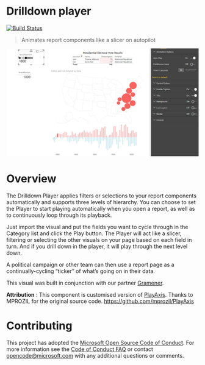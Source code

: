 # Drilldown player
[![Build Status](https://travis-ci.org/Microsoft/powerbi-visuals-drilldown-player.svg?branch=master)](https://travis-ci.org/Microsoft/powerbi-visuals-drilldown-player)

> Animates report components like a slicer on autopilot

![screenshot](assets/screenshot_1.jpg)

# Overview

The Drilldown Player applies filters or selections to your report components automatically and supports three levels of hierarchy. You can choose to set the Player to start playing automatically when you open a report, as well as to continuously loop through its playback.

Just import the visual and put the fields you want to cycle through in the Category list and click the Play button. The Player will act like a slicer, filtering or selecting the other visuals on your page based on each field in turn. And if you drill down in the player, it will play through the next level down. 

A political campaign or other team can then use a report page as a continually-cycling “ticker” of what’s going on in their data.

This visual was built in conjunction with our partner [Gramener](http://gramener.com).

**Attribution** :
This component is customised version of [PlayAxis](https://store.office.com/en-001/app.aspx?assetid=WA104380981&sourcecorrid=0e263436-a328-4060-93a1-e4d4229a0fcd&searchapppos=8&ui=en-US&rs=en-001&ad=US&appredirect=false). Thanks to MPROZIL for the original source code. https://github.com/mprozil/PlayAxis

# Contributing

This project has adopted the [Microsoft Open Source Code of Conduct](https://opensource.microsoft.com/codeofconduct/). For more information see the [Code of Conduct FAQ](https://opensource.microsoft.com/codeofconduct/faq/) or contact [opencode@microsoft.com](mailto:opencode@microsoft.com) with any additional questions or comments.
